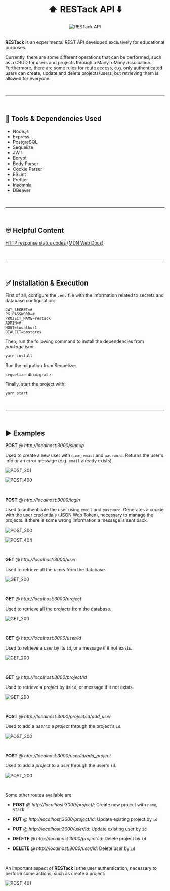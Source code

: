 <div align="center">
  <h1><strong> ⬆️ RESTack API ⬇️ </strong></h1>
  <img src="assets/restack-api.jpg" alt="RESTack API">
</div>

<br/>

**RESTack** is an experimental REST API developed exclusively for educational purposes.

Currently, there are some different operations that can be performed, such as a CRUD for users and projects through a ManyToMany association. Furthermore, there are some rules for route access, e.g. only authenticated users can create, update and delete projects/users, but retrieving them is allowed for everyone.

<br/>

---

<br/>

## 💟 Tools & Dependencies Used

- Node.js
- Express
- PostgreSQL
- Sequelize
- JWT
- Bcrypt
- Body Parser
- Cookie Parser
- ESLint
- Prettier
- Insomnia
- DBeaver

<br/>

---

<br/>

## ♾️ Helpful Content

[HTTP response status codes (MDN Web Docs)](https://developer.mozilla.org/en-US/docs/Web/HTTP/Status)

<br/>

---

<br/>

## ✅ Installation & Execution

First of all, configure the `.env` file with the information related to secrets and database configuration:

```
JWT_SECRET=#
PG_PASSWORD=#
PROJECT_NAME=restack
ADMIN=#
HOST=localhost
DIALECT=postgres
```

Then, run the following command to install the dependencies from _package.json_:

`yarn install`

Run the migration from Sequelize:

`sequelize db:migrate`

Finally, start the project with:

`yarn start`

<br/>

---

<br/>

## ▶️ Examples

**POST** @ _http://localhost:3000/signup_

Used to create a new user with `name`, `email` and `password`. Returns the user's info or an error message (e.g. `email` already exists).

![POST_201](assets/post-signup-201.png)

![POST_400](assets/post-signup-400.png)

<br/>

**POST** @ _http://localhost:3000/login_

Used to authenticate the user using `email` and `password`. Generates a cookie with the user credentials (JSON Web Token), necessary to manage the projects. If there is some wrong information a message is sent back.

![POST_200](assets/post-login-200.png)

![POST_404](assets/post-login-404.png)

<br/>

**GET** @ _http://localhost:3000/user_

Used to retrieve all the _users_ from the database.

![GET_200](assets/get-user-200.png)

<br/>

**GET** @ _http://localhost:3000/project_

Used to retrieve all the _projects_ from the database.

![GET_200](assets/get-project-200.png)

<br/>

**GET** @ _http://localhost:3000/user/id_

Used to retrieve a _user_ by its `id`, or a message if it not exists.

![GET_200](assets/get-user-id-200.png)

<br/>

**GET** @ _http://localhost:3000/project/id_

Used to retrieve a _project_ by its `id`, or message if it not exists.

![GET_200](assets/get-project-id-200.png)

<br/>

**POST** @ _http://localhost:3000/project/id/add_user_

Used to add a _user_ to a _project_ through the project's `id`.

![POST_200](assets/post-user-to-project-200.png)

<br/>

**POST** @ _http://localhost:3000/user/id/add_project_

Used to add a _project_ to a _user_ through the user's `id`.

![POST_200](assets/post-project-to-user-200.png)

<br/>

Some other routes available are:

- **POST** @ _http://localhost:3000/project/_: Create new project with `name`, `stack`

- **PUT** @ _http://localhost:3000/project/id_: Update existing project by `id`

- **PUT** @ _http://localhost:3000/user/id_: Update existing user by `id`

- **DELETE** @ _http://localhost:3000/project/id_: Delete project by `id`

- **DELETE** @ _http://localhost:3000/user/id_: Delete user by `id`

<br/>

An important aspect of **RESTack** is the user authentication, necessary to perform some actions, such as create a project:

![POST_401](/assets/post-project-401.png)
